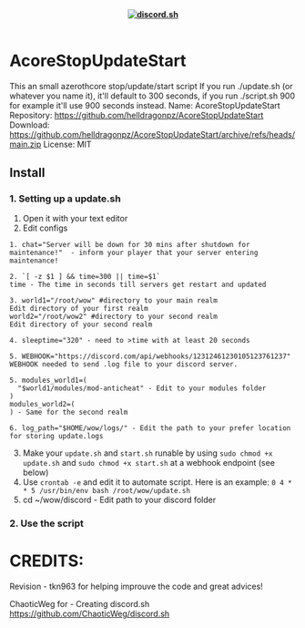 <h4 align="center">
  <br>
  <a href="https://github.com/helldragonpz/AcoreStopUpdateStart"><img src="https://wow.tanados.com/launcher/logo.gif" alt="discord.sh"></a>
  <br>
  <br>
</h4>

# AcoreStopUpdateStart
This an small azerothcore stop/update/start script
If you run ./update.sh (or whatever you name it), it'll default to 300 seconds, if you run ./script.sh 900 for example it'll use 900 seconds instead.
Name:   AcoreStopUpdateStart
Repository:  https://github.com/helldragonpz/AcoreStopUpdateStart
Download:   https://github.com/helldragonpz/AcoreStopUpdateStart/archive/refs/heads/main.zip
License:   MIT
## Install

### 1. Setting up a update.sh

1. Open it with your text editor
2. Edit configs 
```
1. chat="Server will be down for 30 mins after shutdown for maintenance!"  - inform your player that your server entering maintenance!

2. `[ -z $1 ] && time=300 || time=$1`
time - The time in seconds till servers get restart and updated

3. world1="/root/wow" #directory to your main realm
Edit directory of your first realm
world2="/root/wow2" #directory to your second realm
Edit directory of your second realm 

4. sleeptime="320" - need to >time with at least 20 seconds

5. WEBHOOK="https://discord.com/api/webhooks/12312461230105123761237"
WEBHOOK needed to send .log file to your discord server.

5. modules_world1=(
  "$world1/modules/mod-anticheat" - Edit to your modules folder
)
modules_world2=(
) - Same for the second realm

6. log_path="$HOME/wow/logs/" - Edit the path to your prefer location for storing update.logs 
```
3. Make your `update.sh` and `start.sh` runable by using `sudo chmod +x update.sh` and `sudo chmod +x start.sh` at a webhook endpoint (see below)
5. Use `crontab -e` and edit it to automate script. Here is an example: ` 0 4 * * 5 /usr/bin/env bash /root/wow/update.sh ` 
6. cd ~/wow/discord - Edit path to your discord folder

### 2. Use the script

# CREDITS:

Revision - tkn963 for helping improuve the code and great advices!

ChaoticWeg for - Creating discord.sh https://github.com/ChaoticWeg/discord.sh 

